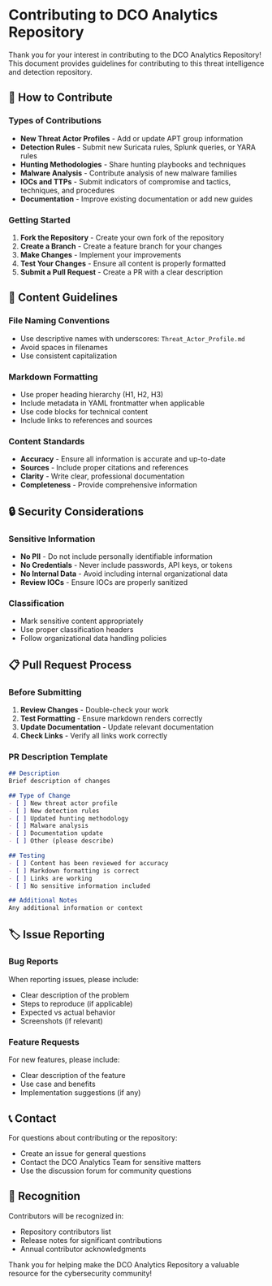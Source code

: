 # Contributing to DCO Analytics Repository

Thank you for your interest in contributing to the DCO Analytics Repository! This document provides guidelines for contributing to this threat intelligence and detection repository.

## 🤝 How to Contribute

### Types of Contributions
- **New Threat Actor Profiles** - Add or update APT group information
- **Detection Rules** - Submit new Suricata rules, Splunk queries, or YARA rules
- **Hunting Methodologies** - Share hunting playbooks and techniques
- **Malware Analysis** - Contribute analysis of new malware families
- **IOCs and TTPs** - Submit indicators of compromise and tactics, techniques, and procedures
- **Documentation** - Improve existing documentation or add new guides

### Getting Started

1. **Fork the Repository** - Create your own fork of the repository
2. **Create a Branch** - Create a feature branch for your changes
3. **Make Changes** - Implement your improvements
4. **Test Your Changes** - Ensure all content is properly formatted
5. **Submit a Pull Request** - Create a PR with a clear description

## 📝 Content Guidelines

### File Naming Conventions
- Use descriptive names with underscores: `Threat_Actor_Profile.md`
- Avoid spaces in filenames
- Use consistent capitalization

### Markdown Formatting
- Use proper heading hierarchy (H1, H2, H3)
- Include metadata in YAML frontmatter when applicable
- Use code blocks for technical content
- Include links to references and sources

### Content Standards
- **Accuracy** - Ensure all information is accurate and up-to-date
- **Sources** - Include proper citations and references
- **Clarity** - Write clear, professional documentation
- **Completeness** - Provide comprehensive information

## 🔒 Security Considerations

### Sensitive Information
- **No PII** - Do not include personally identifiable information
- **No Credentials** - Never include passwords, API keys, or tokens
- **No Internal Data** - Avoid including internal organizational data
- **Review IOCs** - Ensure IOCs are properly sanitized

### Classification
- Mark sensitive content appropriately
- Use proper classification headers
- Follow organizational data handling policies

## 📋 Pull Request Process

### Before Submitting
1. **Review Changes** - Double-check your work
2. **Test Formatting** - Ensure markdown renders correctly
3. **Update Documentation** - Update relevant documentation
4. **Check Links** - Verify all links work correctly

### PR Description Template
```markdown
## Description
Brief description of changes

## Type of Change
- [ ] New threat actor profile
- [ ] New detection rules
- [ ] Updated hunting methodology
- [ ] Malware analysis
- [ ] Documentation update
- [ ] Other (please describe)

## Testing
- [ ] Content has been reviewed for accuracy
- [ ] Markdown formatting is correct
- [ ] Links are working
- [ ] No sensitive information included

## Additional Notes
Any additional information or context
```

## 🏷️ Issue Reporting

### Bug Reports
When reporting issues, please include:
- Clear description of the problem
- Steps to reproduce (if applicable)
- Expected vs actual behavior
- Screenshots (if relevant)

### Feature Requests
For new features, please include:
- Clear description of the feature
- Use case and benefits
- Implementation suggestions (if any)

## 📞 Contact

For questions about contributing or the repository:
- Create an issue for general questions
- Contact the DCO Analytics Team for sensitive matters
- Use the discussion forum for community questions

## 🙏 Recognition

Contributors will be recognized in:
- Repository contributors list
- Release notes for significant contributions
- Annual contributor acknowledgments

Thank you for helping make the DCO Analytics Repository a valuable resource for the cybersecurity community!
